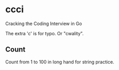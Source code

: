 # ccci
Cracking the Coding Interview in Go

The extra 'c' is for typo. Or "cwality".

## Count

Count from 1 to 100 in long hand for string practice.
